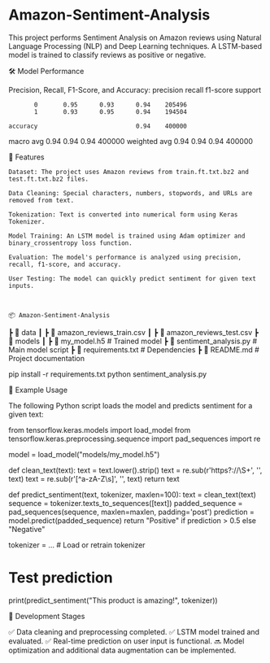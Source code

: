 # Amazon-Sentiment-Analysis
This project performs Sentiment Analysis on Amazon reviews using Natural Language Processing (NLP) and Deep Learning techniques. A LSTM-based model is trained to classify reviews as positive or negative.

🛠 Model Performance

Precision, Recall, F1-Score, and Accuracy:
            precision    recall  f1-score   support

           0       0.95      0.93      0.94    205496
           1       0.93      0.95      0.94    194504

    accuracy                           0.94    400000
   macro avg       0.94      0.94      0.94    400000
weighted avg       0.94      0.94      0.94    400000



📌 Features

    Dataset: The project uses Amazon reviews from train.ft.txt.bz2 and test.ft.txt.bz2 files.

    Data Cleaning: Special characters, numbers, stopwords, and URLs are removed from text.

    Tokenization: Text is converted into numerical form using Keras Tokenizer.

    Model Training: An LSTM model is trained using Adam optimizer and binary_crossentropy loss function.

    Evaluation: The model's performance is analyzed using precision, recall, f1-score, and accuracy.

    User Testing: The model can quickly predict sentiment for given text inputs.



    📦 Amazon-Sentiment-Analysis
 ┣ 📂 data
 ┃ ┣ 📄 amazon_reviews_train.csv
 ┃ ┣ 📄 amazon_reviews_test.csv
 ┣ 📂 models
 ┃ ┣ 📄 my_model.h5  # Trained model
 ┣ 📜 sentiment_analysis.py  # Main model script
 ┣ 📜 requirements.txt  # Dependencies
 ┣ 📜 README.md  # Project documentation




pip install -r requirements.txt
python sentiment_analysis.py


🚀 Example Usage

The following Python script loads the model and predicts sentiment for a given text:

from tensorflow.keras.models import load_model
from tensorflow.keras.preprocessing.sequence import pad_sequences
import re

model = load_model("models/my_model.h5")

def clean_text(text):
    text = text.lower().strip()
    text = re.sub(r'https?:\/\/\S+', '', text)
    text = re.sub(r'[^a-zA-Z\s]', '', text)
    return text

def predict_sentiment(text, tokenizer, maxlen=100):
    text = clean_text(text)
    sequence = tokenizer.texts_to_sequences([text])
    padded_sequence = pad_sequences(sequence, maxlen=maxlen, padding='post')
    prediction = model.predict(padded_sequence)
    return "Positive" if prediction > 0.5 else "Negative"

tokenizer = ...  # Load or retrain tokenizer

# Test prediction
print(predict_sentiment("This product is amazing!", tokenizer))




📌 Development Stages

✅ Data cleaning and preprocessing completed.
✅ LSTM model trained and evaluated.
✅ Real-time prediction on user input is functional.
🔜 Model optimization and additional data augmentation can be implemented.
